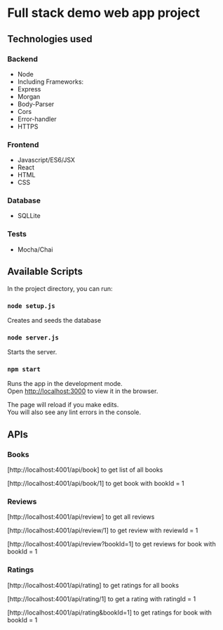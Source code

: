 # Full stack demo web app project

## Technologies used
### Backend
* Node
 * Including Frameworks:
  * Express
  * Morgan
  * Body-Parser
  * Cors
  * Error-handler
  * HTTPS

### Frontend
* Javascript/ES6/JSX
* React
* HTML
* CSS

### Database
* SQLLite

### Tests
* Mocha/Chai

## Available Scripts

In the project directory, you can run:

### `node setup.js`

Creates and seeds the database


### `node server.js`

Starts the server. <br />


### `npm start`

Runs the app in the development mode.<br />
Open [http://localhost:3000](http://localhost:3000) to view it in the browser.

The page will reload if you make edits.<br />
You will also see any lint errors in the console.


## APIs

### Books
[http://localhost:4001/api/book] to get list of all books

[http://localhost:4001/api/book/1] to get book with bookId = 1

### Reviews
[http://localhost:4001/api/review] to get all reviews

[http://localhost:4001/api/review/1] to get review with reviewId = 1

[http://localhost:4001/api/review?bookId=1] to get reviews for book with bookId = 1

### Ratings
[http://localhost:4001/api/rating] to get ratings for all books

[http://localhost:4001/api/rating/1] to get a rating with ratingId = 1

[http://localhost:4001/api/rating&bookId=1] to get ratings for book with bookId = 1
